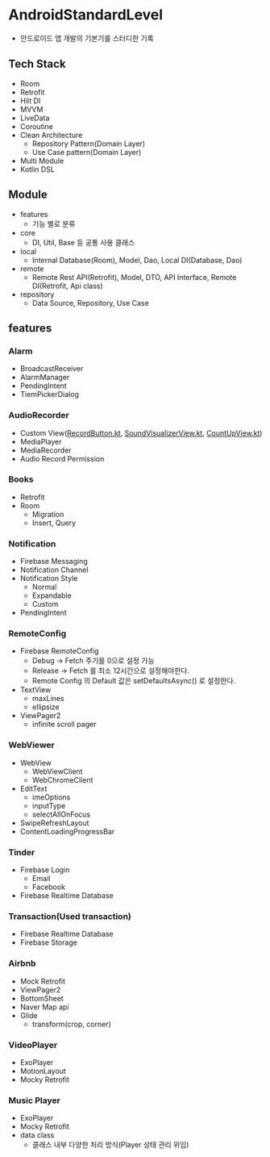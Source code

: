 # AndroidStandardLevel
- 안드로이드 앱 개발의 기본기를 스터디한 기록
## Tech Stack
* Room
* Retrofit
* Hilt DI
* MVVM
* LiveData
* Coroutine
* Clean Architecture
  * Repository Pattern(Domain Layer)
  * Use Case pattern(Domain Layer)
* Multi Module
* Kotlin DSL

## Module
* features
  * 기능 별로 분류
* core
  * DI, Util, Base 등 공통 사용 클래스
* local
  * Internal Database(Room), Model, Dao, Local DI(Database, Dao)
* remote
  * Remote Rest API(Retrofit), Model, DTO, API Interface, Remote DI(Retrofit, Api class)
* repository
  * Data Source, Repository, Use Case


## features
### Alarm
- BroadcastReceiver
- AlarmManager
- PendingIntent
- TiemPickerDialog

### AudioRecorder
- Custom View([RecordButton.kt](https://github.com/thkim0118/AndroidStandardLevel/blob/master/features/AudioRecorder/src/main/java/com/terry/recorder/RecordButton.kt), [SoundVisualizerView.kt](https://github.com/thkim0118/AndroidStandardLevel/blob/master/features/AudioRecorder/src/main/java/com/terry/recorder/SoundVisualizerView.kt), [CountUpView.kt](https://github.com/thkim0118/AndroidStandardLevel/blob/master/features/AudioRecorder/src/main/java/com/terry/recorder/CountUpView.kt))
- MediaPlayer
- MediaRecorder
- Audio Record Permission

### Books
- Retrofit
- Room
  - Migration
  - Insert, Query

### Notification
- Firebase Messaging
- Notification Channel
- Notification Style
  - Normal
  - Expandable
  - Custom
- PendingIntent

### RemoteConfig
- Firebase RemoteConfig
  - Debug -> Fetch 주기를 0으로 설정 가능
  - Release -> Fetch 를 최소 12시간으로 설정해야한다.
  - Remote Config 의 Default 값은 setDefaultsAsync() 로 설정한다.
- TextView
  - maxLines
  - ellipsize
- ViewPager2
  - infinite scroll pager

### WebViewer
- WebView
  - WebViewClient
  - WebChromeClient
- EditText
  - imeOptions
  - inputType
  - selectAllOnFocus
- SwipeRefreshLayout
- ContentLoadingProgressBar

### Tinder
- Firebase Login
  - Email
  - Facebook
- Firebase Realtime Database

### Transaction(Used transaction)
- Firebase Realtime Database
- Firebase Storage

### Airbnb
- Mock Retrofit
- ViewPager2
- BottomSheet
- Naver Map api
- Glide
  - transform(crop, corner)

### VideoPlayer
- ExoPlayer
- MotionLayout
- Mocky Retrofit

### Music Player
- ExoPlayer
- Mocky Retrofit
- data class
  - 클래스 내부 다양한 처리 방식(Player 상태 관리 위임)
